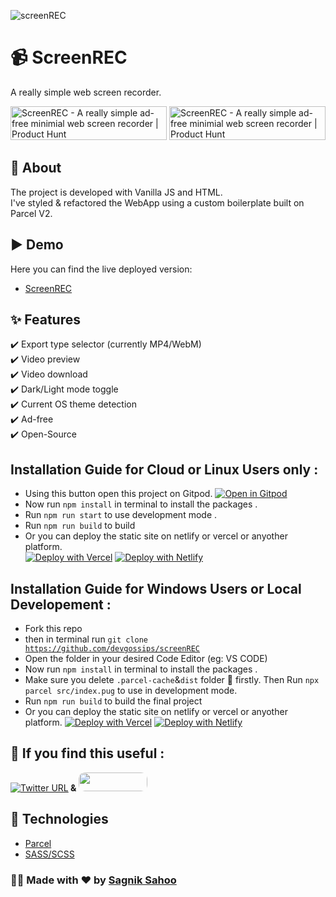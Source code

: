 ![screenREC](https://user-images.githubusercontent.com/70798495/145531425-79825a87-d52c-4f2c-8d83-a0c49dcc36d0.png)


# 📹 ScreenREC

A really simple web screen recorder.

<a href="https://www.producthunt.com/posts/screenrec?utm_source=badge-featured&utm_medium=badge&utm_souce=badge-screenrec" target="_blank"><img src="https://api.producthunt.com/widgets/embed-image/v1/featured.svg?post_id=322532&theme=dark" alt="ScreenREC - A really simple ad-free minimial web screen recorder | Product Hunt" style="width: 250px; height: 54px;" width="250" height="54" /></a>     <a href="https://www.producthunt.com/posts/screenrec?utm_source=badge-top-post-badge&utm_medium=badge&utm_souce=badge-screenrec" target="_blank"><img src="https://api.producthunt.com/widgets/embed-image/v1/top-post-badge.svg?post_id=322532&theme=dark&period=daily" alt="ScreenREC - A really simple ad-free minimial web screen recorder | Product Hunt" style="width: 250px; height: 54px;" width="250" height="54" /></a>

## 🎯 About

The project is developed with Vanilla JS and HTML.<br/>
I've styled & refactored the WebApp using a custom boilerplate built on Parcel V2.

## ▶️ Demo

Here you can find the live deployed version:

- [ScreenREC](https://screen-rec.vercel.app/)

## :sparkles: Features

:heavy_check_mark: Export type selector (currently MP4/WebM)<br/>
:heavy_check_mark: Video preview<br/>
:heavy_check_mark: Video download<br/>
:heavy_check_mark: Dark/Light mode toggle<br/>
:heavy_check_mark: Current OS theme detection<br/>
:heavy_check_mark: Ad-free<br/>
:heavy_check_mark: Open-Source<br/>

## Installation Guide for Cloud or Linux Users only :

- Using this button open this project on Gitpod.
[![Open in Gitpod](https://gitpod.io/button/open-in-gitpod.svg)](https://gitpod.io/#https://github.com/devgossips/screenREC)
- Now run <code>npm install</code> in terminal to install the packages .
- Run <code>npm run start</code> to use development mode .
- Run <code>npm run build</code> to build
- Or you can deploy the static site on netlify or vercel or anyother platform. </br>
[![Deploy with Vercel](https://vercel.com/button)](https://vercel.com/new/clone?repository-url=https%3A%2F%2Fgithub.com%2Fdevgossips%2FscreenREC)  [![Deploy with Netlify](https://www.netlify.com/img/deploy/button.svg)](https://app.netlify.com/start/deploy?repository=https://github.com/devgossips/screenREC)

## Installation Guide for Windows Users or Local Developement :

- Fork this repo
- then in terminal run <code>git clone https://github.com/devgossips/screenREC</code>
- Open the folder in your desired Code Editor (eg: VS CODE)
- Now run <code>npm install</code> in terminal to install the packages .
- Make sure you delete <code>.parcel-cache</code>&<code>dist</code> folder 📂 firstly. Then Run <code>npx parcel src/index.pug</code> to use in development mode.
- Run <code>npm run build</code> to build the final project 
- Or you can deploy the static site on netlify or vercel or anyother platform. 
[![Deploy with Vercel](https://vercel.com/button)](https://vercel.com/new/clone?repository-url=https%3A%2F%2Fgithub.com%2Fdevgossips%2FscreenREC)  [![Deploy with Netlify](https://www.netlify.com/img/deploy/button.svg)](https://app.netlify.com/start/deploy?repository=https://github.com/devgossips/screenREC)


## :pray: If you find this useful : 
[![Twitter URL](https://img.shields.io/twitter/url/https/twitter.com/heysagnik.svg?style=social&label=Follow%20%40heysagnik)](https://twitter.com/heysagnik)<b>  &  </b><a href = "https://www.buymeacoffee.com/devgossips"><img src ="https://cdn.buymeacoffee.com/buttons/default-red.png" width="110px" height="30px" style="border-radius:10px;"/></a>


## :rocket: Technologies

- [Parcel](https://parceljs.org/)
- [SASS/SCSS](https://sass-lang.com/)


### 🧑‍💻 Made with ❤️ by [Sagnik Sahoo](https://github.com/devgossips)
